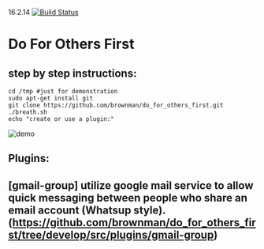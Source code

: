 16.2.14
[![Build Status](https://travis-ci.org/brownman/do_for_others_first.png?branch=develop)](https://travis-ci.org/brownman/do_for_others_first)

Do For Others First
=
step by step instructions:
---------------------------------


```
cd /tmp #just for demonstration
sudo apt-get install git
git clone https://github.com/brownman/do_for_others_first.git
./breath.sh
echo "create or use a plugin:"

```

![demo](https://raw2.github.com/brownman/do_for_others_first/develop/presentations/root.gif)
 
Plugins:
-
## [gmail-group] utilize google mail service to allow quick messaging between people who share an email account (Whatsup style). (https://github.com/brownman/do_for_others_first/tree/develop/src/plugins/gmail-group)




